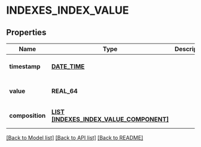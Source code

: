 # INDEXES_INDEX_VALUE

## Properties
Name | Type | Description | Notes
------------ | ------------- | ------------- | -------------
**timestamp** | [**DATE_TIME**](DATE_TIME.md) |  | [optional] [default to null]
**value** | **REAL_64** |  | [optional] [default to null]
**composition** | [**LIST [INDEXES_INDEX_VALUE_COMPONENT]**](Indexes.IndexValueComponent.md) |  | [optional] [default to null]

[[Back to Model list]](../README.md#documentation-for-models) [[Back to API list]](../README.md#documentation-for-api-endpoints) [[Back to README]](../README.md)


